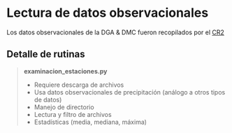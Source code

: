 # Lectura de datos observacionales

Los datos observacionales de la DGA & DMC fueron recopilados por el [CR2](http://www.cr2.cl/)

## Detalle de rutinas
> **examinacion_estaciones.py**
> 
> - Requiere descarga de archivos
> - Usa datos observacionales de precipitación (análogo a otros tipos de datos)
> - Manejo de directorio
> - Lectura y filtro de archivos
> - Estadísticas (media, mediana, máxima)
> 

